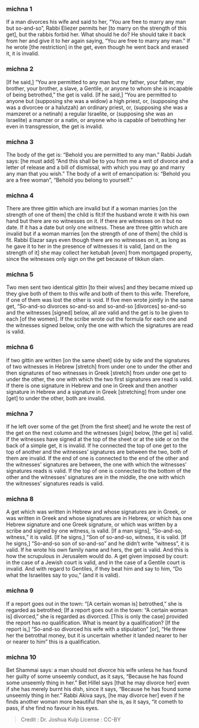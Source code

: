 
### michna 1
If a man divorces his wife and said to her, “You are free to marry any man but so-and-so”, Rabbi Eliezer permits her [to marry on the strength of this get], but the rabbis forbid her. What should he do? He should take it back from her and give it to her again saying, “You are free to marry any man.” If he wrote [the restriction] in the get, even though he went back and erased it, it is invalid.

### michna 2
[If he said,] “You are permitted to any man but my father, your father, my brother, your brother, a slave, a Gentile, or anyone to whom she is incapable of being betrothed,” the get is valid. [If he said,] “You are permitted to anyone but (supposing she was a widow) a high priest, or, (supposing she was a divorcee or a halutzah) an ordinary priest, or, (supposing she was a mamzeret or a netinah) a regular Israelite, or (supposing she was an Israelite) a mamzer or a natin, or anyone who is capable of betrothing her even in transgression, the get is invalid.

### michna 3
The body of the get is: “Behold you are permitted to any man.” Rabbi Judah says: [he must add] “And this shall be to you from me a writ of divorce and a letter of release and a bill of dismissal, with which you may go and marry any man that you wish.” The body of a writ of emancipation is: “Behold you are a free woman”, “Behold you belong to yourself.”

### michna 4
There are three gittin which are invalid but if a woman marries [on the strength of one of them] the child is fit:If the husband wrote it with his own hand but there are no witnesses on it. If there are witnesses on it but no date. If it has a date but only one witness. These are three gittin which are invalid but if a woman marries [on the strength of one of them] the child is fit. Rabbi Elazar says even though there are no witnesses on it, as long as he gave it to her in the presence of witnesses it is valid, [and on the strength of it] she may collect her ketubah [even] from mortgaged property, since the witnesses only sign on the get because of tikkun olam.

### michna 5
Two men sent two identical gittin [to their wives] and they became mixed up they give both of them to this wife and both of them to this wife. Therefore, if one of them was lost the other is void. If five men wrote jointly in the same get, “So-and-so divorces so-and-so and so-and-so [divorces] so-and-so and the witnesses [signed] below, all are valid and the get is to be given to each [of the women]. If the scribe wrote out the formula for each one and the witnesses signed below, only the one with which the signatures are read is valid.

### michna 6
If two gittin are written [on the same sheet] side by side and the signatures of two witnesses in Hebrew [stretch] from under one to under the other and then signatures of two witnesses in Greek [stretch] from under one get to under the other, the one with which the two first signatures are read is valid. If there is one signature in Hebrew and one in Greek and then another signature in Hebrew and a signature in Greek [stretching] from under one [get] to under the other, both are invalid.

### michna 7
If he left over some of the get [from the first sheet] and he wrote the rest of the get on the next column and the witnesses [sign] below, [the get is] valid. If the witnesses have signed at the top of the sheet or at the side or on the back of a simple get, it is invalid. If he connected the top of one get to the top of another and the witnesses’ signatures are between the two, both of them are invalid. If the end of one is connected to the end of the other and the witnesses’ signatures are between, the one with which the witnesses’ signatures reads is valid. If the top of one is connected to the bottom of the other and the witnesses’ signatures are in the middle, the one with which the witnesses’ signatures reads is valid.

### michna 8
A get which was written in Hebrew and whose signatures are in Greek, or was written in Greek and whose signatures are in Hebrew, or which has one Hebrew signature and one Greek signature, or which was written by a scribe and signed by one witness, is valid. [If a man signs], “So-and-so, witness,” it is valid. [If he signs,] “Son of so-and-so, witness, it is valid. [If he signs,] “So-and-so son of so-and-so” and he didn’t write “witness”, it is valid. If he wrote his own family name and hers, the get is valid. And this is how the scrupulous in Jerusalem would do. A get given imposed by court:  in the case of a Jewish court is valid, and in the case of a Gentile court is invalid. And with regard to Gentiles, if they beat him and say to him, “Do what the Israelites say to you,” (and it is valid).

### michna 9
If a report goes out in the town: “[A certain woman is] betrothed,” she is regarded as betrothed; [If a report goes out in the town: “A certain woman is] divorced,” she is regarded as divorced. [This is only the case] provided the report has no qualification. What is meant by a qualification? [If the report is,] “So-and-so divorced his wife with a stipulation” [or], “He threw her the betrothal money, but it is uncertain whether it landed nearer to her or nearer to him”   this is a qualification.

### michna 10
Bet Shammai says: a man should not divorce his wife unless he has found her guilty of some unseemly conduct, as it says, “Because he has found some unseemly thing in her.” Bet Hillel says [that he may divorce her] even if she has merely burnt his dish, since it says,  “Because he has found some unseemly thing in her.” Rabbi Akiva says, [he may divorce her] even if he finds another woman more beautiful than she is, as it says, “it cometh to pass, if she find no favour in his eyes.

>Credit : Dr. Joshua Kulp
>License : CC-BY